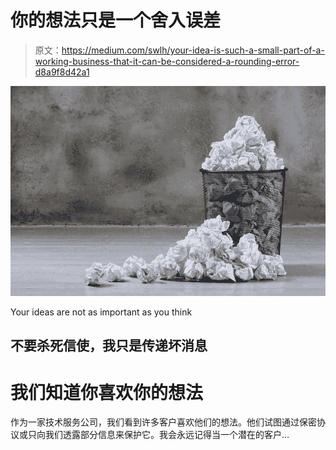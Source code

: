 # 你的想法只是一个舍入误差

> 原文：<https://medium.com/swlh/your-idea-is-such-a-small-part-of-a-working-business-that-it-can-be-considered-a-rounding-error-d8a9f8d42a1>

![](img/9f21fdb4d53e0540d9a5d4b6d2ea838c.png)

Your ideas are not as important as you think

## 不要杀死信使，我只是传递坏消息

# 我们知道你喜欢你的想法

作为一家技术服务公司，我们看到许多客户喜欢他们的想法。他们试图通过保密协议或只向我们透露部分信息来保护它。我会永远记得当一个潜在的客户…